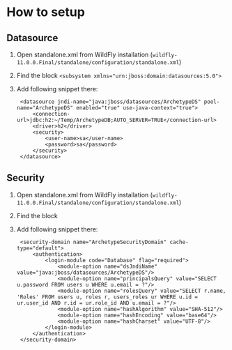 # How to setup

## Datasource

1. Open standalone.xml from WildFly installation (`wildfly-11.0.0.Final/standalone/configuration/standalone.xml`)

2. Find the block `<subsystem xmlns="urn:jboss:domain:datasources:5.0">`

3. Add following snippet there:
       
        <datasource jndi-name="java:jboss/datasources/ArchetypeDS" pool-name="ArchetypeDS" enabled="true" use-java-context="true">
            <connection-url>jdbc:h2:~/Temp/ArchetypeDB;AUTO_SERVER=TRUE</connection-url>
            <driver>h2</driver>
            <security>
                <user-name>sa</user-name>
                <password>sa</password>
            </security>
        </datasource>

## Security

1. Open standalone.xml from WildFly installation (`wildfly-11.0.0.Final/standalone/configuration/standalone.xml`)

2. Find the block 

3. Add following snippet there:

        <security-domain name="ArchetypeSecurityDomain" cache-type="default">
            <authentication>
                <login-module code="Database" flag="required">
                    <module-option name="dsJndiName" value="java:jboss/datasources/ArchetypeDS"/>
                    <module-option name="principalsQuery" value="SELECT u.password FROM users u WHERE u.email = ?"/>
                    <module-option name="rolesQuery" value="SELECT r.name, 'Roles' FROM users u, roles r, users_roles ur WHERE u.id = ur.user_id AND r.id = ur.role_id AND u.email = ?"/>
                    <module-option name="hashAlgorithm" value="SHA-512"/>
                    <module-option name="hashEncoding" value="base64"/>
                    <module-option name="hashCharset" value="UTF-8"/>
                </login-module>
            </authentication>
        </security-domain>


